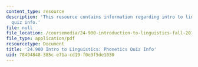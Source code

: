 ```yaml
---
content_type: resource
description: 'This resource contains information regarding intro to linguistics: phonetics
  quiz info.'
file: null
file_location: /coursemedia/24-900-introduction-to-linguistics-fall-2012/78494848385ce71acd19f0e3f5de1030_MIT24_900F12_PhonticQzInfo.pdf
file_type: application/pdf
resourcetype: Document
title: '24.900 Intro to Linguistics: Phonetics Quiz Info'
uid: 78494848-385c-e71a-cd19-f0e3f5de1030
---
```

